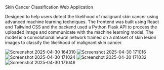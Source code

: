 
Skin Cancer Classification Web Application

Designed to help users detect the likelihood of malignant skin cancer using advanced machine learning techniques. The frontend was built using React and Tailwind CSS and the backend used a Python Flask API to process the uploaded image and communicate with the machine learning model. The model is a 
convolutional neural network trained on a dataset of skin lesion images to classify the likelihood of malignant skin cancer.

![Screenshot 2025-04-30 164310](https://github.com/user-attachments/assets/ba0595ed-36cd-4407-a111-04a7f29af4e1)
![Screenshot 2025-04-30 171016](https://github.com/user-attachments/assets/68137db1-8c23-4c5f-9813-5a0e86261bcf)
![Screenshot 2025-04-30 171024](https://github.com/user-attachments/assets/4a908640-008e-4b44-a073-4faf4681c472)
![Screenshot 2025-04-30 171032](https://github.com/user-attachments/assets/0c48f841-634d-46ec-9007-c2b3a5653144)
![Screenshot 2025-04-30 171048](https://github.com/user-attachments/assets/8a6d7296-ae63-4ad8-8d5c-a2a8f4919173)

